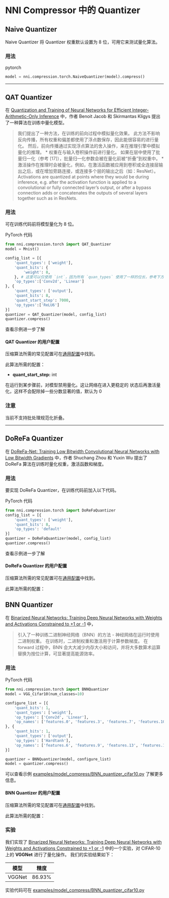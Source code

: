 NNI Compressor 中的 Quantizer
===
## Naive Quantizer

Naive Quantizer 将 Quantizer 权重默认设置为 8 位，可用它来测试量化算法。

### 用法
pytorch
```python 
model = nni.compression.torch.NaiveQuantizer(model).compress()
```

***

## QAT Quantizer
在 [Quantization and Training of Neural Networks for Efficient Integer-Arithmetic-Only Inference](http://openaccess.thecvf.com/content_cvpr_2018/papers/Jacob_Quantization_and_Training_CVPR_2018_paper.pdf) 中，作者 Benoit Jacob 和 Skirmantas Kligys 提出了一种算法在训练中量化模型。
> 我们提出了一种方法，在训练的前向过程中模拟量化效果。 此方法不影响反向传播，所有权重和偏差都使用了浮点数保存，因此能很容易的进行量化。 然后，前向传播通过实现浮点算法的舍入操作，来在推理引擎中模拟量化的推理。 * 权重在与输入卷积操作前进行量化。 如果在层中使用了批量归一化（参考 [17]），批量归一化参数会被在量化前被“折叠”到权重中。 * 激活操作在推理时会被量化，例如，在激活函数被应用到卷积或全连接层输出之后，或在增加旁路连接，或连接多个层的输出之后（如：ResNet）。 Activations are quantized at points where they would be during inference, e.g. after the activation function is applied to a convolutional or fully connected layer’s output, or after a bypass connection adds or concatenates the outputs of several layers together such as in ResNets.


### 用法
可在训练代码前将模型量化为 8 位。

PyTorch 代码
```python
from nni.compression.torch import QAT_Quantizer
model = Mnist()

config_list = [{
    'quant_types': ['weight'],
    'quant_bits': {
        'weight': 8,
    }, # 这里可以仅使用 `int`，因为所有 `quan_types` 使用了一样的位长，参考下方 `ReLu6` 配置。
    'op_types':['Conv2d', 'Linear']
}, {
    'quant_types': ['output'],
    'quant_bits': 8,
    'quant_start_step': 7000,
    'op_types':['ReLU6']
}]
quantizer = QAT_Quantizer(model, config_list)
quantizer.compress()
```

查看示例进一步了解

#### QAT Quantizer 的用户配置
压缩算法所需的常见配置可在[通用配置](./Overview.md#User-configuration-for-a-compression-algorithm)中找到。

此算法所需的配置：

* **quant_start_step:** int

在运行到某步骤前，对模型禁用量化。这让网络在进入更稳定的 状态后再激活量化，这样不会配除掉一些分数显著的值，默认为 0

### 注意
当前不支持批处理规范化折叠。
***

## DoReFa Quantizer
在 [DoReFa-Net: Training Low Bitwidth Convolutional Neural Networks with Low Bitwidth Gradients](https://arxiv.org/abs/1606.06160) 中，作者 Shuchang Zhou 和 Yuxin Wu 提出了 DoReFa 算法在训练时量化权重，激活函数和梯度。

### 用法
要实现 DoReFa Quantizer，在训练代码前加入以下代码。

PyTorch 代码
```python
from nni.compression.torch import DoReFaQuantizer
config_list = [{ 
    'quant_types': ['weight'],
    'quant_bits': 8, 
    'op_types': 'default' 
}]
quantizer = DoReFaQuantizer(model, config_list)
quantizer.compress()
```

查看示例进一步了解

#### DoReFa Quantizer 的用户配置
压缩算法所需的常见配置可在[通用配置](./Overview.md#User-configuration-for-a-compression-algorithm)中找到。

此算法所需的配置：


## BNN Quantizer
在 [Binarized Neural Networks: Training Deep Neural Networks with Weights and Activations Constrained to +1 or -1](https://arxiv.org/abs/1602.02830) 中，
> 引入了一种训练二进制神经网络（BNN）的方法 - 神经网络在运行时使用二进制权重。 在训练时，二进制权重和激活用于计算参数梯度。 在 forward 过程中，BNN 会大大减少内存大小和访问，并将大多数算术运算替换为按位计算，可显著提高能源效率。


### 用法

PyTorch 代码
```python
from nni.compression.torch import BNNQuantizer
model = VGG_Cifar10(num_classes=10)

configure_list = [{
    'quant_bits': 1,
    'quant_types': ['weight'],
    'op_types': ['Conv2d', 'Linear'],
    'op_names': ['features.0', 'features.3', 'features.7', 'features.10', 'features.14', 'features.17', 'classifier.0', 'classifier.3']
}, {
    'quant_bits': 1,
    'quant_types': ['output'],
    'op_types': ['Hardtanh'],
    'op_names': ['features.6', 'features.9', 'features.13', 'features.16', 'features.20', 'classifier.2', 'classifier.5']
}]

quantizer = BNNQuantizer(model, configure_list)
model = quantizer.compress()
```

可以查看示例 [examples/model_compress/BNN_quantizer_cifar10.py](https://github.com/microsoft/nni/tree/master/examples/model_compress/BNN_quantizer_cifar10.py) 了解更多信息。

#### BNN Quantizer 的用户配置
压缩算法所需的常见配置可在[通用配置](./Overview.md#User-configuration-for-a-compression-algorithm)中找到。

此算法所需的配置：

### 实验
我们实现了 [Binarized Neural Networks: Training Deep Neural Networks with Weights and Activations Constrained to +1 or -1](https://arxiv.org/abs/1602.02830) 中的一个实验，对 CIFAR-10 上的 **VGGNet** 进行了量化操作。 我们的实验结果如下：

| 模型     | 精度     |
| ------ | ------ |
| VGGNet | 86.93% |


实验代码可在 [examples/model_compress/BNN_quantizer_cifar10.py](https://github.com/microsoft/nni/tree/master/examples/model_compress/BNN_quantizer_cifar10.py) 